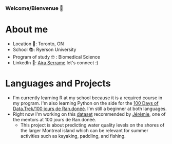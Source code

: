 ### Welcome/Bienvenue :information_desk_person:


# About me
* Location :round_pushpin:: Toronto, ON
* School :books:: Ryerson University
* Program of study 🤓 : Biomedical Science
* LinkedIn :satellite:: [Aira Serrame](https://www.linkedin.com/in/airaserrame/) let's connect :)

# Languages and Projects
* I'm currently learning R at my school because it is a required course in my program. I'm also learning Python on the side for the [100 Days of Data.Trek/100 jours de Ran.donéé](http://www.aebinum.umontreal.ca/datatrek2021.html#). I'm still a beginner at both languages.
* Right now I'm working on this [dataset](https://www.donneesquebec.ca/recherche/dataset/vmtl-rsma-qualite-de-l-eau-en-rive-qualo) recommended by [Jérémie](https://github.com/Jeremieauger), one of the mentors at 100 jours de Ran.donéé.
  * This project is about predicting water quality levels on the shores of the larger Montreal island which can be relevant for summer activities such as kayaking, paddling, and fishing.

